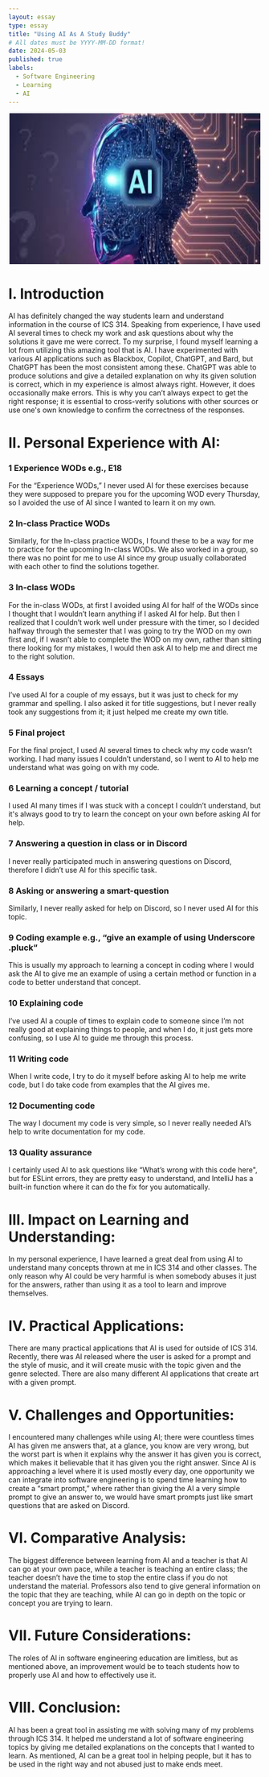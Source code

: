 ```yaml
---
layout: essay
type: essay
title: "Using AI As A Study Buddy"
# All dates must be YYYY-MM-DD format!
date: 2024-05-03
published: true
labels:
  - Software Engineering
  - Learning
  - AI
---
```


<div style="text-align:center">
<img  width="500" height="300" src="../img/AI.png" />
</div>

# I. Introduction

AI has definitely changed the way students learn and understand information in the course of ICS 314. Speaking from experience, I have used AI several times to check my work and ask questions about why the solutions it gave me were correct. To my surprise, I found myself learning a lot from utilizing this amazing tool that is AI. I have experimented with various AI applications such as Blackbox, Copilot, ChatGPT, and Bard, but ChatGPT has been the most consistent among these. ChatGPT was able to produce solutions and give a detailed explanation on why its given solution is correct, which in my experience is almost always right. However, it does occasionally make errors. This is why you can’t always expect to get the right response; it is essential to cross-verify solutions with other sources or use one's own knowledge to confirm the correctness of the responses.

# II. Personal Experience with AI:

### 1 Experience WODs e.g., E18
For the “Experience WODs,” I never used AI for these exercises because they were supposed to prepare you for the upcoming WOD every Thursday, so I avoided the use of AI since I wanted to learn it on my own.
### 2 In-class Practice WODs
Similarly, for the In-class practice WODs, I found these to be a way for me to practice for the upcoming In-class WODs. We also worked in a group, so there was no point for me to use AI since my group usually collaborated with each other to find the solutions together.
### 3 In-class WODs
For the in-class WODs, at first I avoided using AI for half of the WODs since I thought that I wouldn’t learn anything if I asked AI for help. But then I realized that I couldn’t work well under pressure with the timer, so I decided halfway through the semester that I was going to try the WOD on my own first and, if I wasn’t able to complete the WOD on my own, rather than sitting there looking for my mistakes, I would then ask AI to help me and direct me to the right solution.
### 4 Essays
I’ve used AI for a couple of my essays, but it was just to check for my grammar and spelling. I also asked it for title suggestions, but I never really took any suggestions from it; it just helped me create my own title.
### 5 Final project
For the final project, I used AI several times to check why my code wasn’t working. I had many issues I couldn’t understand, so I went to AI to help me understand what was going on with my code.
### 6 Learning a concept / tutorial
I used AI many times if I was stuck with a concept I couldn’t understand, but it's always good to try to learn the concept on your own before asking AI for help.
### 7 Answering a question in class or in Discord
I never really participated much in answering questions on Discord, therefore I didn’t use AI for this specific task.
### 8 Asking or answering a smart-question
Similarly, I never really asked for help on Discord, so I never used AI for this topic.
### 9 Coding example e.g., “give an example of using Underscore .pluck”
This is usually my approach to learning a concept in coding where I would ask the AI to give me an example of using a certain method or function in a code to better understand that concept.
### 10 Explaining code
I’ve used AI a couple of times to explain code to someone since I’m not really good at explaining things to people, and when I do, it just gets more confusing, so I use AI to guide me through this process.
### 11 Writing code
When I write code, I try to do it myself before asking AI to help me write code, but I do take code from examples that the AI gives me.
### 12 Documenting code
The way I document my code is very simple, so I never really needed AI’s help to write documentation for my code.
### 13 Quality assurance
I certainly used AI to ask questions like “What’s wrong with this code here", but for ESLint errors, they are pretty easy to understand, and IntelliJ has a built-in function where it can do the fix for you automatically.

# III. Impact on Learning and Understanding:

In my personal experience, I have learned a great deal from using AI to understand many concepts thrown at me in ICS 314 and other classes. The only reason why AI could be very harmful is when somebody abuses it just for the answers, rather than using it as a tool to learn and improve themselves.

# IV. Practical Applications:

There are many practical applications that AI is used for outside of ICS 314. Recently, there was AI released where the user is asked for a prompt and the style of music, and it will create music with the topic given and the genre selected. There are also many different AI applications that create art with a given prompt.

# V. Challenges and Opportunities:

I encountered many challenges while using AI; there were countless times AI has given me answers that, at a glance, you know are very wrong, but the worst part is when it explains why the answer it has given you is correct, which makes it believable that it has given you the right answer. Since AI is approaching a level where it is used mostly every day, one opportunity we can integrate into software engineering is to spend time learning how to create a “smart prompt,” where rather than giving the AI a very simple prompt to give an answer to, we would have smart prompts just like smart questions that are asked on Discord.

# VI. Comparative Analysis:

The biggest difference between learning from AI and a teacher is that AI can go at your own pace, while a teacher is teaching an entire class; the teacher doesn’t have the time to stop the entire class if you do not understand the material. Professors also tend to give general information on the topic that they are teaching, while AI can go in depth on the topic or concept you are trying to learn.

# VII. Future Considerations:

The roles of AI in software engineering education are limitless, but as mentioned above, an improvement would be to teach students how to properly use AI and how to effectively use it.

# VIII. Conclusion:

AI has been a great tool in assisting me with solving many of my problems through ICS 314. It helped me understand a lot of software engineering topics by giving me detailed explanations on the concepts that I wanted to learn. As mentioned, AI can be a great tool in helping people, but it has to be used in the right way and not abused just to make ends meet.
